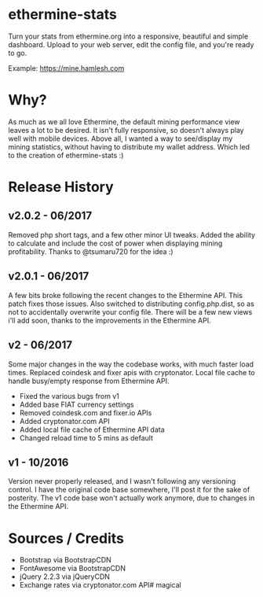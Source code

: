 # ethermine-stats
Turn your stats from ethermine.org into a responsive, beautiful and simple 
dashboard.  Upload to your web server, edit the config file, and you're ready 
to go.

Example: https://mine.hamlesh.com


# Why?
As much as we all love Ethermine, the default mining performance view leaves 
a lot to be desired.  It isn't fully responsive, so doesn't always play well 
with mobile devices.  Above all, I wanted a way to see/display my mining 
statistics, without having to distribute my wallet address.  Which led to the
creation of ethermine-stats :)


# Release History

## v2.0.2 - 06/2017
Removed php short tags, and a few other minor UI tweaks.  Added the ability 
to calculate and include the cost of power when displaying mining profitability.
Thanks to @tsumaru720 for the idea :)


## v2.0.1 - 06/2017
A few bits broke following the recent changes to the Ethermine API.  This patch 
fixes those issues.  Also switched to distributing config.php.dist, so as not 
to accidentally overwrite your config file.  There will be a few new views i'll 
add soon, thanks to the improvements in the Ethermine API.


## v2 - 06/2017
Some major changes in the way the codebase works, with much faster load times.
Replaced coindesk and fixer apis with cryptonator.  Local file cache to handle 
busy/empty response from Ethermine API.

  - Fixed the various bugs from v1
  - Added base FIAT currency settings
  - Removed coindesk.com and fixer.io APIs
  - Added cryptonator.com API
  - Added local file cache of Ethermine API data
  - Changed reload time to 5 mins as default

## v1 - 10/2016
Version never properly released, and I wasn't following any versioning control.
I have the original code base somewhere, I'll post it for the sake of posterity.
The v1 code base won't actually work anymore, due to changes in the Ethermine 
API.


# Sources / Credits

  - Bootstrap via BootstrapCDN
  - FontAwesome via BootstrapCDN
  - jQuery 2.2.3 via jQueryCDN
  - Exchange rates via cryptonator.com API# magical
